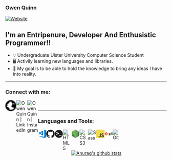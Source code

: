 ### Owen Quinn

[![Website](https://img.shields.io/website?label=OwenQuinn.co.uk&style=for-the-badge&url=https%3A%2F%2Fowenquinn.co.uk)](https://owenquinn.co.uk)


## I'm an Entripenure, Developer And Enthusistic Programmer!!

- 💡  Undergraduate Ulster University Computer Science Student
- 🖥️ Activily learning new languages and libraries.
- 🚀 My goal is to be able to hold the knowledge to bring any ideas I have into reality.

---
### Connect with me:

[<img align="left" alt="owenquinn.co.uk" width="34px" src="https://raw.githubusercontent.com/iconic/open-iconic/master/svg/globe.svg" />][website]

[<img align="left" alt="OwenQuinn | LinkedIn" width="34px" src="https://cdn.jsdelivr.net/npm/simple-icons@v3/icons/linkedin.svg" />][linkedin]

[<img align="left" alt="OwenQuinn | Instagram" width="34px" src="https://cdn.jsdelivr.net/npm/simple-icons@v3/icons/instagram.svg" />][instagram]

<br />

---

### Languages and Tools:


[<img align="left" alt="Visual Studio Code" width="26px" src="https://raw.githubusercontent.com/github/explore/80688e429a7d4ef2fca1e82350fe8e3517d3494d/topics/visual-studio-code/visual-studio-code.png" />][Github]

[<img align="left" alt="GitHub" width="26px" src="https://raw.githubusercontent.com/github/explore/78df643247d429f6cc873026c0622819ad797942/topics/github/github.png" />][Github]

[<img align="left" alt="Terminal" width="26px" src="https://raw.githubusercontent.com/github/explore/80688e429a7d4ef2fca1e82350fe8e3517d3494d/topics/terminal/terminal.png" />][Github]

[<img align="left" alt="HTML5" width="26px" src="https://cdn.jsdelivr.net/npm/programming-languages-logos@0.0.3/src/python/python_512x512.png" />][Github]

[<img align="left" alt="Node.js" width="26px" src="https://raw.githubusercontent.com/github/explore/80688e429a7d4ef2fca1e82350fe8e3517d3494d/topics/nodejs/nodejs.png" />][Github]

[<img align="left" alt="CSS3" width="26px" src="https://cdn.jsdelivr.net/npm/programming-languages-logos@0.0.3/src/php/php_512x512.png" />][Github]

[<img align="left" alt="Sass" width="26px" src="https://cdn.jsdelivr.net/npm/programming-languages-logos@0.0.3/src/html/html_512x512.png" />][Github]

[<img align="left" alt="JavaScript" width="26px" src="https://raw.githubusercontent.com/github/explore/80688e429a7d4ef2fca1e82350fe8e3517d3494d/topics/javascript/javascript.png" />][Github]

[<img align="left" alt="Git" width="26px" src="https://raw.githubusercontent.com/github/explore/80688e429a7d4ef2fca1e82350fe8e3517d3494d/topics/git/git.png" />][Github]

[<img align="left" alt="Git" width="26px" src="https://cdn.jsdelivr.net/npm/programming-languages-logos@0.0.3/src/csharp/csharp_512x512.png" />][Github]

<br />
<br />
<br />

[![Anurag's github stats](https://github-readme-stats.vercel.app/api?username=OQ2000&count_private=true&theme=dark)](https://github.com/anuraghazra/github-readme-stats)

[website]: https://www.owenquinn.co.uk
[instagram]: https://www.instagram.com/owen.quinn2000/
[linkedin]: https://www.linkedin.com/in/owen-quinn/
[GitHub]: https://github.com/OQ2000

